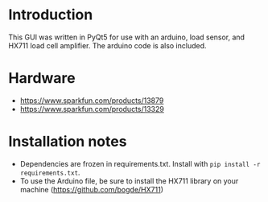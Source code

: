 # Introduction
This GUI was written in PyQt5 for use with an arduino, load sensor, and HX711 load cell amplifier. The arduino code is also included.

# Hardware
- https://www.sparkfun.com/products/13879
- https://www.sparkfun.com/products/13329

# Installation notes
- Dependencies are frozen in requirements.txt. Install with `pip install -r requirements.txt`.
- To use the Arduino file, be sure to install the HX711 library on your machine (https://github.com/bogde/HX711)
